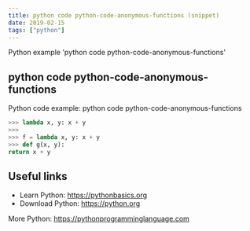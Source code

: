 ```yaml
---
title: python code python-code-anonymous-functions (snippet)
date: 2019-02-15
tags: ["python"]
---
```

Python example 'python code python-code-anonymous-functions'


## python code python-code-anonymous-functions

Python code example: python code python-code-anonymous-functions

```python
>>> lambda x, y: x + y
>>>
>>> f = lambda x, y: x + y
>>> def g(x, y):
return x + y


```

## Useful links

- Learn Python: https://pythonbasics.org
- Download Python: https://python.org

More Python: https://pythonprogramminglanguage.com
